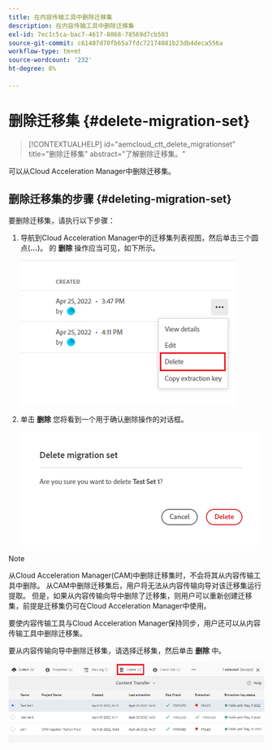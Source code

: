 ```yaml
---
title: 在内容传输工具中删除迁移集
description: 在内容传输工具中删除迁移集
exl-id: 7ec1c5ca-bac7-4617-8068-78569d7cb503
source-git-commit: c61407d70fb65a7fdc72174881b23db4deca556a
workflow-type: tm+mt
source-wordcount: '232'
ht-degree: 8%

---
```


# 删除迁移集 {#delete-migration-set}

>[!CONTEXTUALHELP]
>id="aemcloud_ctt_delete_migrationset"
>title="删除迁移集"
>abstract="了解删除迁移集。"

可以从Cloud Acceleration Manager中删除迁移集。

## 删除迁移集的步骤 {#deleting-migration-set}

要删除迁移集，请执行以下步骤：

1. 导航到Cloud Acceleration Manager中的迁移集列表视图，然后单击三个圆点(**...**)。 的 **删除** 操作应当可见，如下所示。

   ![图像](/help/journey-migration/content-transfer-tool/assets-ctt/migration-delete1.png)

1. 单击 **删除** 您将看到一个用于确认删除操作的对话框。

   ![图像](/help/journey-migration/content-transfer-tool/assets-ctt/migration-delete2.png)

>[!NOTE]
>
>从Cloud Acceleration Manager(CAM)中删除迁移集时，不会将其从内容传输工具中删除。 从CAM中删除迁移集后，用户将无法从内容传输向导对该迁移集运行提取。 但是，如果从内容传输向导中删除了迁移集，则用户可以重新创建迁移集，前提是迁移集仍可在Cloud Acceleration Manager中使用。
>
>要使内容传输工具与Cloud Acceleration Manager保持同步，用户还可以从内容传输工具中删除迁移集。

要从内容传输向导中删除迁移集，请选择迁移集，然后单击 **删除** 中。

![图像](/help/journey-migration/content-transfer-tool/assets-ctt/cttcam27.png)
